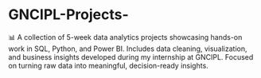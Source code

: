 # GNCIPL-Projects-
📊 A collection of 5-week data analytics projects showcasing hands-on work in SQL, Python, and Power BI. Includes data cleaning, visualization, and business insights developed during my internship at GNCIPL. Focused on turning raw data into meaningful, decision-ready insights.
